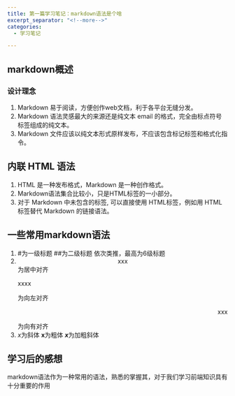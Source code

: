 ```yaml
---
title: 第一篇学习笔记：markdown语法是个啥
excerpt_separator: "<!--more-->"
categories:
  - 学习笔记

---
```


## markdown概述
### 设计理念
1. Markdown 易于阅读，方便创作web文档，利于各平台无缝分发。
2. Markdown 语法灵感最大的来源还是纯文本 email 的格式，完全由标点符号标签组成的纯文本。
3. Markdown 文件应该以纯文本形式原样发布，不应该包含标记标签和格式化指令。
## 内联 HTML 语法
1. HTML 是一种发布格式，Markdown 是一种创作格式。
2. Markdown语法集合比较小，只是HTML标签的一小部分。
3. 对于 Markdown 中未包含的标签, 可以直接使用 HTML标签，例如用 HTML <a> 标签替代 Markdown 的链接语法。
	
## 一些常用markdown语法
1. #为一级标题 ##为二级标题 依次类推，最高为6级标题
2. <center>xxx</center>为居中对齐<p align="left">xxxx</p>为向左对齐<p align="right">xxx</p>为向有对齐
3. *x*为斜体 **x**为粗体 ***x***为加粗斜体

## 学习后的感想
markdown语法作为一种常用的语法，熟悉的掌握其，对于我们学习前端知识具有十分重要的作用
